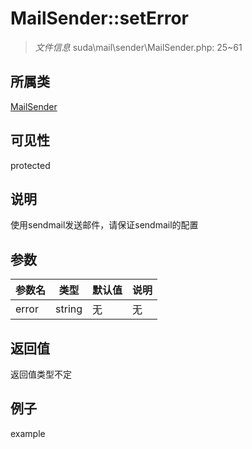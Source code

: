 # MailSender::setError

> *文件信息* suda\mail\sender\MailSender.php: 25~61
## 所属类 

[MailSender](../MailSender.md)

## 可见性

  protected  
## 说明

使用sendmail发送邮件，请保证sendmail的配置

## 参数

| 参数名 | 类型 | 默认值 | 说明 |
|--------|-----|-------|-------|
| error |  string | 无 | 无 |

## 返回值
返回值类型不定

## 例子

example